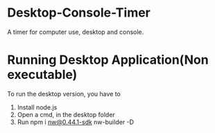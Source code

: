 # Desktop-Console-Timer
A timer for computer use, desktop and console.

# Running Desktop Application(Non executable)

To run the desktop version, you have to 
1. Install node.js
2. Open a cmd, in the desktop folder
3. Run npm i nw@0.44.1-sdk nw-builder -D
